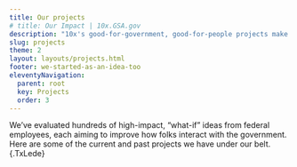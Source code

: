 ```yaml
---
title: Our projects
# title: Our Impact | 10x.GSA.gov
description: "10x's good-for-government, good-for-people projects make the world a little faster, smarter, better. Check out some of our projects."
slug: projects
theme: 2
layout: layouts/projects.html
footer: we-started-as-an-idea-too
eleventyNavigation:
  parent: root
  key: Projects
  order: 3
---
```


We’ve evaluated hundreds of high-impact, “what-if” ideas from federal employees, each aiming to improve how folks interact with the government. Here are some of the current and past projects we have under our belt.{.TxLede}

